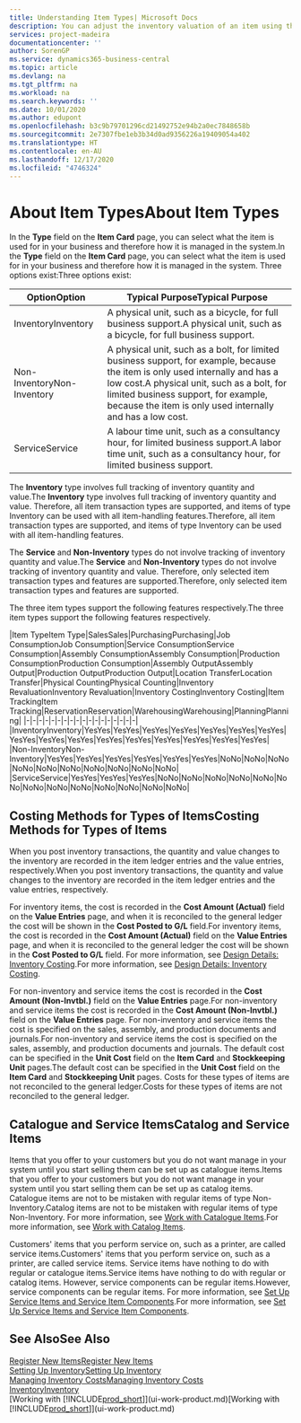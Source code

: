 ```yaml
---
title: Understanding Item Types| Microsoft Docs
description: You can adjust the inventory valuation of an item using the FIFO or Average costing methods, for example, when item costs change for reasons other than transactions.
services: project-madeira
documentationcenter: ''
author: SorenGP
ms.service: dynamics365-business-central
ms.topic: article
ms.devlang: na
ms.tgt_pltfrm: na
ms.workload: na
ms.search.keywords: ''
ms.date: 10/01/2020
ms.author: edupont
ms.openlocfilehash: b3c9b79701296cd21492752e94b2a0ec7848658b
ms.sourcegitcommit: 2e7307fbe1eb3b34d0ad9356226a19409054a402
ms.translationtype: HT
ms.contentlocale: en-AU
ms.lasthandoff: 12/17/2020
ms.locfileid: "4746324"
---
```

# <a name="about-item-types"></a><span data-ttu-id="65aff-103">About Item Types</span><span class="sxs-lookup"><span data-stu-id="65aff-103">About Item Types</span></span>
<span data-ttu-id="65aff-104">In the **Type** field on the **Item Card** page, you can select what the item is used for in your business and therefore how it is managed in the system.</span><span class="sxs-lookup"><span data-stu-id="65aff-104">In the **Type** field on the **Item Card** page, you can select what the item is used for in your business and therefore how it is managed in the system.</span></span> <span data-ttu-id="65aff-105">Three options exist:</span><span class="sxs-lookup"><span data-stu-id="65aff-105">Three options exist:</span></span>

|<span data-ttu-id="65aff-106">Option</span><span class="sxs-lookup"><span data-stu-id="65aff-106">Option</span></span>|<span data-ttu-id="65aff-107">Typical Purpose</span><span class="sxs-lookup"><span data-stu-id="65aff-107">Typical Purpose</span></span>|
|------|-----------|
|<span data-ttu-id="65aff-108">Inventory</span><span class="sxs-lookup"><span data-stu-id="65aff-108">Inventory</span></span>|<span data-ttu-id="65aff-109">A physical unit, such as a bicycle, for full business support.</span><span class="sxs-lookup"><span data-stu-id="65aff-109">A physical unit, such as a bicycle, for full business support.</span></span>|
|<span data-ttu-id="65aff-110">Non-Inventory</span><span class="sxs-lookup"><span data-stu-id="65aff-110">Non-Inventory</span></span>|<span data-ttu-id="65aff-111">A physical unit, such as a bolt, for limited business support, for example, because the item is only used internally and has a low cost.</span><span class="sxs-lookup"><span data-stu-id="65aff-111">A physical unit, such as a bolt, for limited business support, for example, because the item is only used internally and has a low cost.</span></span>|
|<span data-ttu-id="65aff-112">Service</span><span class="sxs-lookup"><span data-stu-id="65aff-112">Service</span></span>|<span data-ttu-id="65aff-113">A labour time unit, such as a consultancy hour, for limited business support.</span><span class="sxs-lookup"><span data-stu-id="65aff-113">A labor time unit, such as a consultancy hour, for limited business support.</span></span>|

<span data-ttu-id="65aff-114">The **Inventory** type involves full tracking of inventory quantity and value.</span><span class="sxs-lookup"><span data-stu-id="65aff-114">The **Inventory** type involves full tracking of inventory quantity and value.</span></span> <span data-ttu-id="65aff-115">Therefore, all item transaction types are supported, and items of type Inventory can be used with all item-handling features.</span><span class="sxs-lookup"><span data-stu-id="65aff-115">Therefore, all item transaction types are supported, and items of type Inventory can be used with all item-handling features.</span></span>

<span data-ttu-id="65aff-116">The **Service** and **Non-Inventory** types do not involve tracking of inventory quantity and value.</span><span class="sxs-lookup"><span data-stu-id="65aff-116">The **Service** and **Non-Inventory** types do not involve tracking of inventory quantity and value.</span></span> <span data-ttu-id="65aff-117">Therefore, only selected item transaction types and features are supported.</span><span class="sxs-lookup"><span data-stu-id="65aff-117">Therefore, only selected item transaction types and features are supported.</span></span>

<span data-ttu-id="65aff-118">The three item types support the following features respectively.</span><span class="sxs-lookup"><span data-stu-id="65aff-118">The three item types support the following features respectively.</span></span>

|<span data-ttu-id="65aff-119">Item Type</span><span class="sxs-lookup"><span data-stu-id="65aff-119">Item Type</span></span>|<span data-ttu-id="65aff-120">Sales</span><span class="sxs-lookup"><span data-stu-id="65aff-120">Sales</span></span>|<span data-ttu-id="65aff-121">Purchasing</span><span class="sxs-lookup"><span data-stu-id="65aff-121">Purchasing</span></span>|<span data-ttu-id="65aff-122">Job Consumption</span><span class="sxs-lookup"><span data-stu-id="65aff-122">Job Consumption</span></span>|<span data-ttu-id="65aff-123">Service Consumption</span><span class="sxs-lookup"><span data-stu-id="65aff-123">Service Consumption</span></span>|<span data-ttu-id="65aff-124">Assembly Consumption</span><span class="sxs-lookup"><span data-stu-id="65aff-124">Assembly Consumption</span></span>|<span data-ttu-id="65aff-125">Production Consumption</span><span class="sxs-lookup"><span data-stu-id="65aff-125">Production Consumption</span></span>|<span data-ttu-id="65aff-126">Assembly Output</span><span class="sxs-lookup"><span data-stu-id="65aff-126">Assembly Output</span></span>|<span data-ttu-id="65aff-127">Production Output</span><span class="sxs-lookup"><span data-stu-id="65aff-127">Production Output</span></span>|<span data-ttu-id="65aff-128">Location Transfer</span><span class="sxs-lookup"><span data-stu-id="65aff-128">Location Transfer</span></span>|<span data-ttu-id="65aff-129">Physical Counting</span><span class="sxs-lookup"><span data-stu-id="65aff-129">Physical Counting</span></span>|<span data-ttu-id="65aff-130">Inventory Revaluation</span><span class="sxs-lookup"><span data-stu-id="65aff-130">Inventory Revaluation</span></span>|<span data-ttu-id="65aff-131">Inventory Costing</span><span class="sxs-lookup"><span data-stu-id="65aff-131">Inventory Costing</span></span>|<span data-ttu-id="65aff-132">Item Tracking</span><span class="sxs-lookup"><span data-stu-id="65aff-132">Item Tracking</span></span>|<span data-ttu-id="65aff-133">Reservation</span><span class="sxs-lookup"><span data-stu-id="65aff-133">Reservation</span></span>|<span data-ttu-id="65aff-134">Warehousing</span><span class="sxs-lookup"><span data-stu-id="65aff-134">Warehousing</span></span>|<span data-ttu-id="65aff-135">Planning</span><span class="sxs-lookup"><span data-stu-id="65aff-135">Planning</span></span>|
|-|-|-|-|-|-|-|-|-|-|-|-|-|-|-|-|-|-|
|<span data-ttu-id="65aff-136">Inventory</span><span class="sxs-lookup"><span data-stu-id="65aff-136">Inventory</span></span>|<span data-ttu-id="65aff-137">Yes</span><span class="sxs-lookup"><span data-stu-id="65aff-137">Yes</span></span>|<span data-ttu-id="65aff-138">Yes</span><span class="sxs-lookup"><span data-stu-id="65aff-138">Yes</span></span>|<span data-ttu-id="65aff-139">Yes</span><span class="sxs-lookup"><span data-stu-id="65aff-139">Yes</span></span>|<span data-ttu-id="65aff-140">Yes</span><span class="sxs-lookup"><span data-stu-id="65aff-140">Yes</span></span>|<span data-ttu-id="65aff-141">Yes</span><span class="sxs-lookup"><span data-stu-id="65aff-141">Yes</span></span>|<span data-ttu-id="65aff-142">Yes</span><span class="sxs-lookup"><span data-stu-id="65aff-142">Yes</span></span>|<span data-ttu-id="65aff-143">Yes</span><span class="sxs-lookup"><span data-stu-id="65aff-143">Yes</span></span>|<span data-ttu-id="65aff-144">Yes</span><span class="sxs-lookup"><span data-stu-id="65aff-144">Yes</span></span>|<span data-ttu-id="65aff-145">Yes</span><span class="sxs-lookup"><span data-stu-id="65aff-145">Yes</span></span>|<span data-ttu-id="65aff-146">Yes</span><span class="sxs-lookup"><span data-stu-id="65aff-146">Yes</span></span>|<span data-ttu-id="65aff-147">Yes</span><span class="sxs-lookup"><span data-stu-id="65aff-147">Yes</span></span>|<span data-ttu-id="65aff-148">Yes</span><span class="sxs-lookup"><span data-stu-id="65aff-148">Yes</span></span>|<span data-ttu-id="65aff-149">Yes</span><span class="sxs-lookup"><span data-stu-id="65aff-149">Yes</span></span>|<span data-ttu-id="65aff-150">Yes</span><span class="sxs-lookup"><span data-stu-id="65aff-150">Yes</span></span>|<span data-ttu-id="65aff-151">Yes</span><span class="sxs-lookup"><span data-stu-id="65aff-151">Yes</span></span>|<span data-ttu-id="65aff-152">Yes</span><span class="sxs-lookup"><span data-stu-id="65aff-152">Yes</span></span>|
|<span data-ttu-id="65aff-153">Non-Inventory</span><span class="sxs-lookup"><span data-stu-id="65aff-153">Non-Inventory</span></span>|<span data-ttu-id="65aff-154">Yes</span><span class="sxs-lookup"><span data-stu-id="65aff-154">Yes</span></span>|<span data-ttu-id="65aff-155">Yes</span><span class="sxs-lookup"><span data-stu-id="65aff-155">Yes</span></span>|<span data-ttu-id="65aff-156">Yes</span><span class="sxs-lookup"><span data-stu-id="65aff-156">Yes</span></span>|<span data-ttu-id="65aff-157">Yes</span><span class="sxs-lookup"><span data-stu-id="65aff-157">Yes</span></span>|<span data-ttu-id="65aff-158">Yes</span><span class="sxs-lookup"><span data-stu-id="65aff-158">Yes</span></span>|<span data-ttu-id="65aff-159">Yes</span><span class="sxs-lookup"><span data-stu-id="65aff-159">Yes</span></span>|<span data-ttu-id="65aff-160">No</span><span class="sxs-lookup"><span data-stu-id="65aff-160">No</span></span>|<span data-ttu-id="65aff-161">No</span><span class="sxs-lookup"><span data-stu-id="65aff-161">No</span></span>|<span data-ttu-id="65aff-162">No</span><span class="sxs-lookup"><span data-stu-id="65aff-162">No</span></span>|<span data-ttu-id="65aff-163">No</span><span class="sxs-lookup"><span data-stu-id="65aff-163">No</span></span>|<span data-ttu-id="65aff-164">No</span><span class="sxs-lookup"><span data-stu-id="65aff-164">No</span></span>|<span data-ttu-id="65aff-165">No</span><span class="sxs-lookup"><span data-stu-id="65aff-165">No</span></span>|<span data-ttu-id="65aff-166">No</span><span class="sxs-lookup"><span data-stu-id="65aff-166">No</span></span>|<span data-ttu-id="65aff-167">No</span><span class="sxs-lookup"><span data-stu-id="65aff-167">No</span></span>|<span data-ttu-id="65aff-168">No</span><span class="sxs-lookup"><span data-stu-id="65aff-168">No</span></span>|<span data-ttu-id="65aff-169">No</span><span class="sxs-lookup"><span data-stu-id="65aff-169">No</span></span>|
|<span data-ttu-id="65aff-170">Service</span><span class="sxs-lookup"><span data-stu-id="65aff-170">Service</span></span>|<span data-ttu-id="65aff-171">Yes</span><span class="sxs-lookup"><span data-stu-id="65aff-171">Yes</span></span>|<span data-ttu-id="65aff-172">Yes</span><span class="sxs-lookup"><span data-stu-id="65aff-172">Yes</span></span>|<span data-ttu-id="65aff-173">Yes</span><span class="sxs-lookup"><span data-stu-id="65aff-173">Yes</span></span>|<span data-ttu-id="65aff-174">No</span><span class="sxs-lookup"><span data-stu-id="65aff-174">No</span></span>|<span data-ttu-id="65aff-175">No</span><span class="sxs-lookup"><span data-stu-id="65aff-175">No</span></span>|<span data-ttu-id="65aff-176">No</span><span class="sxs-lookup"><span data-stu-id="65aff-176">No</span></span>|<span data-ttu-id="65aff-177">No</span><span class="sxs-lookup"><span data-stu-id="65aff-177">No</span></span>|<span data-ttu-id="65aff-178">No</span><span class="sxs-lookup"><span data-stu-id="65aff-178">No</span></span>|<span data-ttu-id="65aff-179">No</span><span class="sxs-lookup"><span data-stu-id="65aff-179">No</span></span>|<span data-ttu-id="65aff-180">No</span><span class="sxs-lookup"><span data-stu-id="65aff-180">No</span></span>|<span data-ttu-id="65aff-181">No</span><span class="sxs-lookup"><span data-stu-id="65aff-181">No</span></span>|<span data-ttu-id="65aff-182">No</span><span class="sxs-lookup"><span data-stu-id="65aff-182">No</span></span>|<span data-ttu-id="65aff-183">No</span><span class="sxs-lookup"><span data-stu-id="65aff-183">No</span></span>|<span data-ttu-id="65aff-184">No</span><span class="sxs-lookup"><span data-stu-id="65aff-184">No</span></span>|<span data-ttu-id="65aff-185">No</span><span class="sxs-lookup"><span data-stu-id="65aff-185">No</span></span>|<span data-ttu-id="65aff-186">No</span><span class="sxs-lookup"><span data-stu-id="65aff-186">No</span></span>|

## <a name="costing-methods-for-types-of-items"></a><span data-ttu-id="65aff-187">Costing Methods for Types of Items</span><span class="sxs-lookup"><span data-stu-id="65aff-187">Costing Methods for Types of Items</span></span>
<span data-ttu-id="65aff-188">When you post inventory transactions, the quantity and value changes to the inventory are recorded in the item ledger entries and the value entries, respectively.</span><span class="sxs-lookup"><span data-stu-id="65aff-188">When you post inventory transactions, the quantity and value changes to the inventory are recorded in the item ledger entries and the value entries, respectively.</span></span> 

<span data-ttu-id="65aff-189">For inventory items, the cost is recorded in the **Cost Amount (Actual)** field on the **Value Entries** page, and when it is reconciled to the general ledger the cost will be shown in the **Cost Posted to G/L** field.</span><span class="sxs-lookup"><span data-stu-id="65aff-189">For inventory items, the cost is recorded in the **Cost Amount (Actual)** field on the **Value Entries** page, and when it is reconciled to the general ledger the cost will be shown in the **Cost Posted to G/L** field.</span></span> <span data-ttu-id="65aff-190">For more information, see [Design Details: Inventory Costing](design-details-inventory-costing.md).</span><span class="sxs-lookup"><span data-stu-id="65aff-190">For more information, see [Design Details: Inventory Costing](design-details-inventory-costing.md).</span></span>

<span data-ttu-id="65aff-191">For non-inventory and service items the cost is recorded in the **Cost Amount (Non-Invtbl.)** field on the **Value Entries** page.</span><span class="sxs-lookup"><span data-stu-id="65aff-191">For non-inventory and service items the cost is recorded in the **Cost Amount (Non-Invtbl.)** field on the **Value Entries** page.</span></span> <span data-ttu-id="65aff-192">For non-inventory and service items the cost is specified on the sales, assembly, and production documents and journals.</span><span class="sxs-lookup"><span data-stu-id="65aff-192">For non-inventory and service items the cost is specified on the sales, assembly, and production documents and journals.</span></span> <span data-ttu-id="65aff-193">The default cost can be specified in the **Unit Cost** field on the **Item Card** and **Stockkeeping Unit** pages.</span><span class="sxs-lookup"><span data-stu-id="65aff-193">The default cost can be specified in the **Unit Cost** field on the **Item Card** and **Stockkeeping Unit** pages.</span></span> <span data-ttu-id="65aff-194">Costs for these types of items are not reconciled to the general ledger.</span><span class="sxs-lookup"><span data-stu-id="65aff-194">Costs for these types of items are not reconciled to the general ledger.</span></span> 

## <a name="catalog-and-service-items"></a><span data-ttu-id="65aff-195">Catalogue and Service Items</span><span class="sxs-lookup"><span data-stu-id="65aff-195">Catalog and Service Items</span></span>
<span data-ttu-id="65aff-196">Items that you offer to your customers but you do not want manage in your system until you start selling them can be set up as catalogue items.</span><span class="sxs-lookup"><span data-stu-id="65aff-196">Items that you offer to your customers but you do not want manage in your system until you start selling them can be set up as catalog items.</span></span> <span data-ttu-id="65aff-197">Catalogue items are not to be mistaken with regular items of type Non-Inventory.</span><span class="sxs-lookup"><span data-stu-id="65aff-197">Catalog items are not to be mistaken with regular items of type Non-Inventory.</span></span> <span data-ttu-id="65aff-198">For more information, see [Work with Catalogue Items](inventory-how-work-nonstock-items.md).</span><span class="sxs-lookup"><span data-stu-id="65aff-198">For more information, see [Work with Catalog Items](inventory-how-work-nonstock-items.md).</span></span>

<span data-ttu-id="65aff-199">Customers' items that you perform service on, such as a printer, are called service items.</span><span class="sxs-lookup"><span data-stu-id="65aff-199">Customers' items that you perform service on, such as a printer, are called service items.</span></span> <span data-ttu-id="65aff-200">Service items have nothing to do with regular or catalogue items.</span><span class="sxs-lookup"><span data-stu-id="65aff-200">Service items have nothing to do with regular or catalog items.</span></span> <span data-ttu-id="65aff-201">However, service components can be regular items.</span><span class="sxs-lookup"><span data-stu-id="65aff-201">However, service components can be regular items.</span></span> <span data-ttu-id="65aff-202">For more information, see [Set Up Service Items and Service Item Components](service-how-setup-service-items.md).</span><span class="sxs-lookup"><span data-stu-id="65aff-202">For more information, see [Set Up Service Items and Service Item Components](service-how-setup-service-items.md).</span></span>

## <a name="see-also"></a><span data-ttu-id="65aff-203">See Also</span><span class="sxs-lookup"><span data-stu-id="65aff-203">See Also</span></span>
[<span data-ttu-id="65aff-204">Register New Items</span><span class="sxs-lookup"><span data-stu-id="65aff-204">Register New Items</span></span>](inventory-how-register-new-items.md)  
[<span data-ttu-id="65aff-205">Setting Up Inventory</span><span class="sxs-lookup"><span data-stu-id="65aff-205">Setting Up Inventory</span></span>](inventory-setup-inventory.md)  
[<span data-ttu-id="65aff-206">Managing Inventory Costs</span><span class="sxs-lookup"><span data-stu-id="65aff-206">Managing Inventory Costs</span></span>](finance-manage-inventory-costs.md)  
[<span data-ttu-id="65aff-207">Inventory</span><span class="sxs-lookup"><span data-stu-id="65aff-207">Inventory</span></span>](inventory-manage-inventory.md)  
<span data-ttu-id="65aff-208">[Working with [!INCLUDE[prod_short](includes/prod_short.md)]](ui-work-product.md)</span><span class="sxs-lookup"><span data-stu-id="65aff-208">[Working with [!INCLUDE[prod_short](includes/prod_short.md)]](ui-work-product.md)</span></span>
